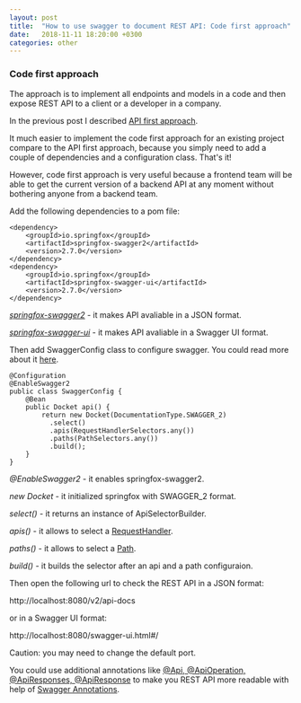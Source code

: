 ```yaml
---
layout: post
title:  "How to use swagger to document REST API: Code first approach"
date:   2018-11-11 18:20:00 +0300
categories: other
---
```


### Code first approach

The approach is to implement all endpoints and models in a code and then expose REST API to a client or a developer in a company.

In the previous post I described [API first approach][14].

It much easier to implement the code first approach for an existing project compare to the API first approach, because you simply need to add a couple of dependencies and a configuration class. That's it!

However, code first approach is very useful because a frontend team will be able to get the current version of a backend API at any moment without bothering anyone from a backend team.

Add the following dependencies to a pom file:

```
<dependency>
    <groupId>io.springfox</groupId>
    <artifactId>springfox-swagger2</artifactId>
    <version>2.7.0</version>
</dependency>
<dependency>
    <groupId>io.springfox</groupId>
    <artifactId>springfox-swagger-ui</artifactId>
    <version>2.7.0</version>
</dependency>
```

[*springfox-swagger2*][12] - it makes API avaliable in a JSON format.

[*springfox-swagger-ui*][13] - it makes API avaliable in a Swagger UI format.

Then add SwaggerConfig class to configure swagger. You could read more about it [here][11].

```
@Configuration
@EnableSwagger2
public class SwaggerConfig {                                    
    @Bean
    public Docket api() { 
        return new Docket(DocumentationType.SWAGGER_2)  
          .select()                                  
          .apis(RequestHandlerSelectors.any())              
          .paths(PathSelectors.any())                          
          .build();                                           
    }
}
```

*@EnableSwagger2* - it enables springfox-swagger2.

*new Docket* - it initialized springfox with SWAGGER_2 format.

*select()* - it returns an instance of ApiSelectorBuilder.

*apis()* - it allows to select a [RequestHandler][15].

*paths()* - it allows to select a [Path][16].

*build()* - it builds the selector after an api and a path configuraion.

Then open the following url to check the REST API in a JSON format:

http://localhost:8080/v2/api-docs

or in a  Swagger UI format:

http://localhost:8080/swagger-ui.html#/

Caution: you may need to change the default port.

You could use additional annotations like [@Api, @ApiOperation, @ApiResponses, @ApiResponse][7] to make you REST API more readable with help of [Swagger Annotations][8].

[1]: https://swagger.io/
[2]: https://editor.swagger.io/
[3]: https://github.com/swagger-api/swagger-codegen
[4]: https://repo1.maven.org/maven2/io/swagger/swagger-codegen-cli/
[5]: https://github.com/swagger-api/swagger-codegen#selective-generation
[6]: https://github.com/swagger-api/swagger-codegen/tree/master/modules/swagger-codegen-maven-plugin
[7]: https://github.com/swagger-api/swagger-core/wiki/Annotations-1.5.X
[8]: https://mvnrepository.com/artifact/io.swagger/swagger-annotations
[9]: https://github.com/swagger-api/swagger-codegen/issues/5451#issuecomment-366721082
[10]: https://github.com/AvaliaSystems/TrainingREST/issues/1
[11]: https://springfox.github.io/springfox/docs/current/#springfox-spring-mvc-and-spring-boot
[12]: https://mvnrepository.com/artifact/io.springfox/springfox-swagger2
[13]: https://mvnrepository.com/artifact/io.springfox/springfox-swagger-ui
[14]: https://vmaks.github.io/other/2018/11/05/how-to-use-swagger-to-document-rest-api-part1.html
[15]: https://github.com/springfox/springfox/blob/master/springfox-core/src/main/java/springfox/documentation/builders/RequestHandlerSelectors.java
[16]: https://github.com/springfox/springfox/blob/master/springfox-core/src/main/java/springfox/documentation/builders/PathSelectors.java
